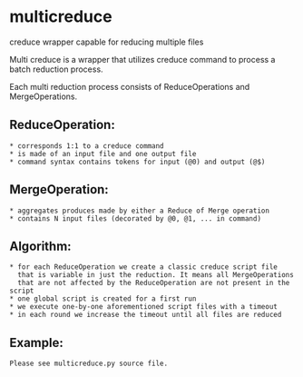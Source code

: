 # multicreduce
creduce wrapper capable for reducing multiple files

Multi creduce is a wrapper that utilizes creduce command to process
a batch reduction process.

Each multi reduction process consists of ReduceOperations and MergeOperations.

## ReduceOperation:
    * corresponds 1:1 to a creduce command
    * is made of an input file and one output file
    * command syntax contains tokens for input (@0) and output (@$)

## MergeOperation:
    * aggregates produces made by either a Reduce of Merge operation
    * contains N input files (decorated by @0, @1, ... in command)

## Algorithm:
    * for each ReduceOperation we create a classic creduce script file
      that is variable in just the reduction. It means all MergeOperations
      that are not affected by the ReduceOperation are not present in the script
    * one global script is created for a first run
    * we execute one-by-one aforementioned script files with a timeout
    * in each round we increase the timeout until all files are reduced

## Example:
    Please see multicreduce.py source file.
